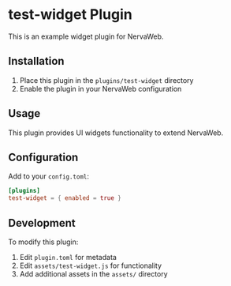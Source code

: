 # test-widget Plugin

This is an example widget plugin for NervaWeb.

## Installation

1. Place this plugin in the `plugins/test-widget` directory
2. Enable the plugin in your NervaWeb configuration

## Usage

This plugin provides UI widgets functionality to extend NervaWeb.

## Configuration

Add to your `config.toml`:

```toml
[plugins]
test-widget = { enabled = true }
```

## Development

To modify this plugin:
1. Edit `plugin.toml` for metadata
2. Edit `assets/test-widget.js` for functionality
3. Add additional assets in the `assets/` directory
